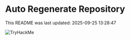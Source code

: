 # Auto Regenerate Repository

This README was last updated: 2025-09-25 13:28:47

 ![TryHackMe](https://tryhackme.com/badge/533634)